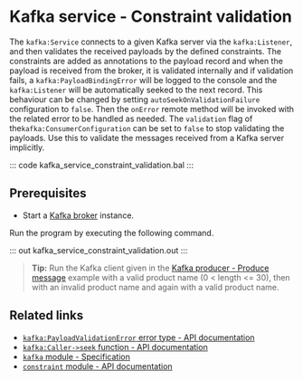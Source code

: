 # Kafka service - Constraint validation

The `kafka:Service` connects to a given Kafka server via the `kafka:Listener`, and then validates the received payloads by the defined constraints. The constraints are added as annotations to the payload record and when the payload is received from the broker, it is validated internally and if validation fails, a `kafka:PayloadBindingError` will be logged to the console and the `kafka:Listener` will be automatically seeked to the next record. This behaviour can be changed by setting `autoSeekOnValidationFailure` configuration to `false`. Then the `onError` remote method will be invoked with the related error to be handled as needed. The `validation` flag of the`kafka:ConsumerConfiguration` can be set to `false` to stop validating the payloads. Use this to validate the messages received from a Kafka server implicitly.

::: code kafka_service_constraint_validation.bal :::

## Prerequisites
- Start a [Kafka broker](https://kafka.apache.org/quickstart) instance.

Run the program by executing the following command.

::: out kafka_service_constraint_validation.out :::

>**Tip:** Run the Kafka client given in the [Kafka producer - Produce message](/learn/by-example/kafka-producer-produce-message) example with a valid product name (0 < length <= 30), then with an invalid product name and again with a valid product name.

## Related links
- [`kafka:PayloadValidationError` error type - API documentation](https://lib.ballerina.io/ballerinax/kafka/latest#PayloadValidationError)
- [`kafka:Caller->seek` function - API documentation](https://lib.ballerina.io/ballerinax/kafka/latest#Caller#seek)
- [`kafka` module - Specification](https://github.com/ballerina-platform/module-ballerinax-kafka/blob/master/docs/spec/spec.md)
- [`constraint` module - API documentation](https://lib.ballerina.io/ballerina/constraint/latest)
